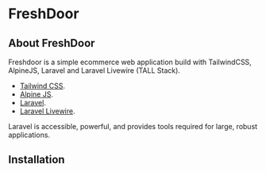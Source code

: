 # FreshDoor

## About FreshDoor

Freshdoor is a simple ecommerce web application build with TailwindCSS, AlpineJS, Laravel and Laravel Livewire (TALL Stack).

- [Tailwind CSS](https://tailwindcss.com).
- [Alpine JS](https://github.com/alpinejs/alpine/).
- [Laravel](https://laravel.com).
- [Laravel Livewire](https://laravel-livewire.com/).

Laravel is accessible, powerful, and provides tools required for large, robust applications.

## Installation